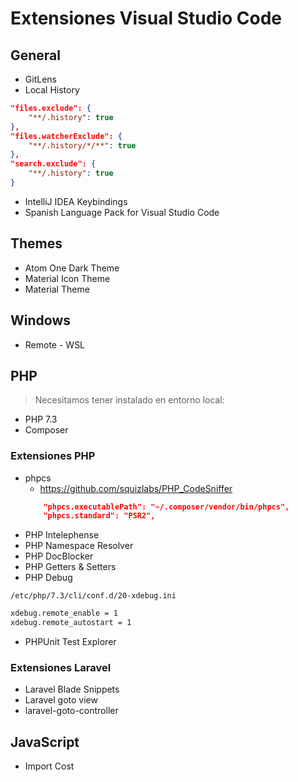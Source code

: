 # Extensiones Visual Studio Code

## General

* GitLens
* Local History
```json
"files.exclude": {
    "**/.history": true
},
"files.watcherExclude": {
    "**/.history/*/**": true
},
"search.exclude": {
    "**/.history": true
}
```
* IntelliJ IDEA Keybindings
* Spanish Language Pack for Visual Studio Code

## Themes

* Atom One Dark Theme
* Material Icon Theme
* Material Theme

## Windows

* Remote - WSL

## PHP

>Necesitamos tener instalado en entorno local:

* PHP 7.3
* Composer

### Extensiones PHP

* phpcs
  * https://github.com/squizlabs/PHP_CodeSniffer
  ```json
      "phpcs.executablePath": "~/.composer/vendor/bin/phpcs",
      "phpcs.standard": "PSR2",
  ```
* PHP Intelephense
* PHP Namespace Resolver
* PHP DocBlocker
* PHP Getters & Setters
* PHP Debug
```
/etc/php/7.3/cli/conf.d/20-xdebug.ini
```
```bash
xdebug.remote_enable = 1
xdebug.remote_autostart = 1
```
* PHPUnit Test Explorer

### Extensiones Laravel

* Laravel Blade Snippets
* Laravel goto view
* laravel-goto-controller

## JavaScript

* Import Cost

